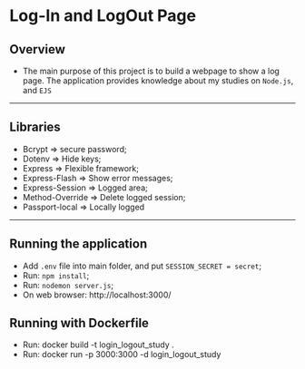 # Log-In and LogOut Page

## Overview
- The main purpose of this project is to build a webpage to show a log page. The application provides knowledge about my studies on `Node.js`, and `EJS`

<hr>

## Libraries 

- Bcrypt => secure password;
- Dotenv => Hide keys;
- Express => Flexible framework;
- Express-Flash => Show error messages;
- Express-Session => Logged area;
- Method-Override => Delete logged session;
- Passport-local => Locally logged


<hr>

## Running the application

- Add `.env` file into main folder, and put `SESSION_SECRET = secret`;
- Run: `npm install`;
- Run: `nodemon server.js`;
- On web browser: http://localhost:3000/

## Running with Dockerfile

- Run: docker build -t login_logout_study .
- Run: docker run -p 3000:3000 -d login_logout_study
